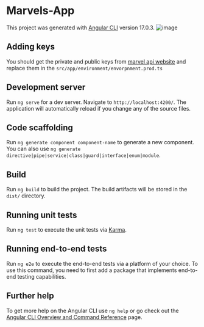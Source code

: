 # Marvels-App

This project was generated with [Angular CLI](https://github.com/angular/angular-cli) version 17.0.3.
![image](https://github.com/salman-/marvel-angular/assets/4312244/43a6d709-6df7-4d9a-b4a8-b690ed2bc836)

## Adding keys

You should get the private and public keys from [marvel api website](https://developer.marvel.com/) and replace them in the `src/app/environment/envorpnment.prod.ts`

## Development server

Run `ng serve` for a dev server. Navigate to `http://localhost:4200/`. The application will automatically reload if you change any of the source files.

## Code scaffolding

Run `ng generate component component-name` to generate a new component. You can also use `ng generate directive|pipe|service|class|guard|interface|enum|module`.

## Build

Run `ng build` to build the project. The build artifacts will be stored in the `dist/` directory.

## Running unit tests

Run `ng test` to execute the unit tests via [Karma](https://karma-runner.github.io).

## Running end-to-end tests

Run `ng e2e` to execute the end-to-end tests via a platform of your choice. To use this command, you need to first add a package that implements end-to-end testing capabilities.

## Further help

To get more help on the Angular CLI use `ng help` or go check out the [Angular CLI Overview and Command Reference](https://angular.io/cli) page.
